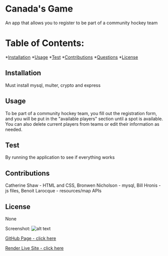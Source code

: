 # Canada's Game

  An app that allows you to register to be part of a community hockey team

  # Table of Contents:
  *[Installation](#installation)
  *[Usage](#usage)
  *[Test](#test)
  *[Contributions](#contributions)
  *[Questions](#questions)
  *[License](#license)
  
  
  ## Installation 
  
  Must install mysql, multer, crypto and express
  
  ## Usage
  
 To be part of a community hockey team, you fill out the registration form, and you will be put in the "available players" section until a spot is available.  You can also delete current players from teams or edit their information as needed.

 ## Test

 By running the application to see if everything works
  
  ## Contributions
  
  Catherine Shaw - HTML and CSS, Bronwen Nicholson - mysql, Bill Hronis - js files, Benoit Larocque - resources/map APIs

  ## License
  
  None

  Screenshot: ![alt text](CanadasGameScreenshot.png)

  [GitHub Page - click here](https://github.com/daze77/CanadasGame2.0)

  [Render Live Site - click here](https://canadasgame.onrender.com)
